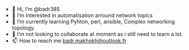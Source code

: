 - 👋 Hi, I’m @badr385
- 👀 I’m interested in automatisation arround network topics
- 🌱 I’m currently learning Pyhton, perl, ansible, Complex networking topology. 
- 💞️ I’m not looking to collaborate at moment as i still need to learn a lot.
- 📫 How to reach me badr.makhokh@outlook.fr

